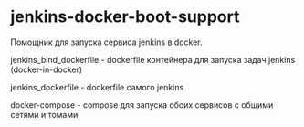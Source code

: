 # jenkins-docker-boot-support
Помощник для запуска сервиса jenkins в docker.

  jenkins_bind_dockerfile - dockerfile контейнера для запуска задач jenkins (docker-in-docker)

  jenkins_dockerfile - dockerfile самого jenkins

  docker-compose - compose для запуска обоих сервисов с общими сетями и томами
